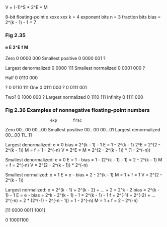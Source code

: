 V = (-1)^S * 2^E * M

8-bit floating-point
x xxxx xxx
k = 4 exponent bits
n = 3 fraction bits
bias = 2^(k - 1) - 1 = 7


### Fig 2.35
####                                    e    E    2^E     f     M
Zero                    0 0000 000
Smallest positive       0 0000 001
?

Largest denormalized    0 0000 111
Smallest normalized     0 0001 000
?

Half                    0 0110 000

?                       0 0110 111
One                     0 0111 000
?                       0 0111 001

Two?                    0 1000 000
?
Largest normalized      0 1110 111
Infinity                0 1111 000


### Fig 2.36 Examples of nonnegative floating-point numbers
                        exp       frac
Zero                  00...00   00...00
Smallest positive     00...00   00...01
Largest denormalized  00...00   11...11

Largest denormalized:
  e = 0
  bias = 2^(k - 1) - 1
  E = 1 - 2^(k - 1)
  2^E = 2^(2 - 2^(k - 1))
  M = f = 1 - 2^(-n)
  V = 2^E * M = 2^(2 - 2^(k - 1)) * (1 - 2^(-n))

Smallest denormalized:
  e = 0
  E = 1 - bias = 1 - (2^(k - 1) - 1) = 2 - 2^(k - 1)
  M = f = 2^(-n)
  V = 2^(2 - 2^(k - 1)) * 2^(-n)

Smallest normalized:
  e = 1
  E = e - bias = 2 - 2^(k - 1)
  M = 1 + f = 1
  V = 2^(2 - 2^(k - 1))

Largest normalized:
  e = 2^(k - 1) + 2^(k - 2) + ... + 2 = 2^k - 2
  bias = 2^(k - 1) - 1
  E = e - bias = 2^k - 2^(k - 1) - 1 = 2^(k - 1) - 1
  f = 2^(-1) + 2^(-2) + ... 2^(-n) = 2 * (2^(-1) - 2^(-n - 1)) = 1 - 2^(-n)
  M = 1 + f = 2 - 2^(-n)

[11 0000 0011 1001]

0 10001100
